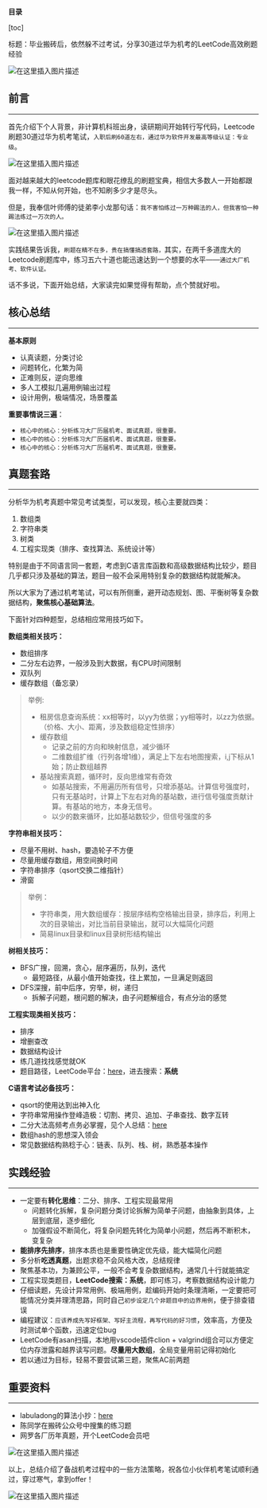  



**目录**

[toc]



标题：毕业搬砖后，依然躲不过考试，分享30道过华为机考的LeetCode高效刷题经验

![在这里插入图片描述](https://img-blog.csdnimg.cn/13d8306fa6964ae6a12ebe9b95295dfa.jpeg)

## 前言

---

首先介绍下个人背景，非计算机科班出身，读研期间开始转行写代码，Leetcode刷题30道过华为机考笔试，`入职后刷60道左右，通过华为软件开发最高等级认证：专业级`。

![在这里插入图片描述](https://img-blog.csdnimg.cn/3246c0dd40fb4721b9d93dd477ed9a91.png)

面对越来越大的leetcode题库和眼花缭乱的刷题宝典，相信大多数人一开始都跟我一样，不知从何开始，也不知刷多少才是尽头。

但是，我奉信叶师傅的徒弟李小龙那句话：`我不害怕练过一万种踢法的人，但我害怕一种踢法练过一万次的人。`

![在这里插入图片描述](https://img-blog.csdnimg.cn/f5dcd9e0ade541c9971716a82add6081.jpg)

实践结果告诉我，`刷题在精不在多，贵在搞懂搞透套路，`其实，在两千多道庞大的Leetcode刷题库中，练习五六十道也能迅速达到一个想要的水平——`通过大厂机考、软件认证。`

话不多说，下面开始总结，大家读完如果觉得有帮助，点个赞就好啦。



## 核心总结

---

**基本原则**

- 认真读题，分类讨论
- 问题转化，化繁为简
- 正难则反，逆向思维
- 多人工模拟几遍用例输出过程
- 设计用例，极端情况，场景覆盖

**重要事情说三遍**：

- `核心中的核心：分析练习大厂历届机考、面试真题，很重要。`
- `核心中的核心：分析练习大厂历届机考、面试真题，很重要。`
- `核心中的核心：分析练习大厂历届机考、面试真题，很重要。`

## 真题套路

-----

分析华为机考真题中常见考试类型，可以发现，核心主要就四类：

1. 数组类
2. 字符串类
3. 树类
4. 工程实现类（排序、查找算法、系统设计等）

特别是由于不同语言同一套题，考虑到C语言库函数和高级数据结构比较少，题目几乎都只涉及基础的算法，题目一般不会采用特别复杂的数据结构就能解决。

所以大家为了通过机考笔试，可以有所侧重，避开动态规划、图、平衡树等复杂数据结构，**聚焦核心基础算法**。

下面针对四种题型，总结相应常用技巧如下。

**数组类相关技巧：**

- 数组排序
- 二分左右边界，一般涉及到大数据，有CPU时间限制
- 双队列
- 缓存数组（备忘录）

>  举例:
>
>  - 租房信息查询系统：xx相等时，以yy为依据；yy相等时，以zz为依据。（价格、大小、距离，涉及数组稳定性排序）
>  - 缓存数组
>      - 记录之前的方向和映射信息，减少循环
>      - 二维数组扩维（行列各增1维），满足上下左右地图搜索，i,j下标从1始；防止数组越界
>   - 基站搜索真题，循环时，反向思维常有奇效
>      - 如基站搜索，不用遍历所有信号，只增添基站。计算信号强度时，只有无基站时，计算上下左右对角的基站数，进行信号强度贡献计算。有基站的地方，本身无信号。
>      - 以少的数来循环，比如基站数较少，但信号强度的多

**字符串相关技巧：**

- 尽量不用树、hash，要造轮子不方便
- 尽量用缓存数组，用空间换时间
- 字符串排序（qsort交换二维指针）
- 滑窗

>  举例：
>
>  - 字符串类，用大数组缓存：按层序结构空格输出目录，排序后，利用上次的目录输出，对比当前目录输出，就可以大幅简化问题
>  - 简易linux目录和linux目录树形结构输出

**树相关技巧：**

- BFS广搜，回溯，贪心，层序遍历，队列，迭代
    - 最短路径，从最小值开始查找，往上累加，一旦满足则返回
- DFS深搜，前中后序，穷举，树，递归
    - 拆解子问题，根问题的解决，由子问题解组合，有点分治的感觉

**工程实现类相关技巧：**

- 排序
- 增删查改
- 数据结构设计
- 练几道找找感觉就OK
- 题目路径，LeetCode平台：[here](https://leetcode-cn.com/problemset/all/?search=%E7%B3%BB%E7%BB%9F&page=1)，进去搜索：**系统**

**C语言考试必备技巧：**

- qsort的使用达到出神入化
- 字符串常用操作登峰造极：切割、拷贝、追加、子串查找、数字互转
- 二分大法高频考点务必掌握，见个人总结：[here](https://blog.csdn.net/qq_17256689/article/details/119007921)
- 数组hash的思想深入领会
- 常见数据结构熟稔于心：链表、队列、栈、树，熟悉基本操作

## 实践经验

-----

- 一定要有**转化思维**：二分、排序、工程实现最常用
    - 问题转化拆解，复杂问题分类讨论拆解为简单子问题，由抽象到具体，上层到底层，逐步细化
    - 加强假设不断简化，将复杂问题先转化为简单小问题，然后再不断积木，变复杂
- **能排序先排序**，排序本质也是重要性确定优先级，能大幅简化问题
- 多分析**吃透真题**，出题求稳不会风格大改，总结规律
- 聚焦基本功，为兼顾公平，一般不会考复杂数据结构，通常几十行就能搞定
- 工程实现类题目，**LeetCode搜索：系统**，即可练习，考察数据结构设计能力
- 仔细读题，先设计异常用例、极端用例，趁编码开始时条理清晰，一定要把可能情况分类并理清思路，同时自己`初步设定几个非题目中的边界用例`，便于排查错误
- 编程建议：`应该养成先写好框架、写好主流程，再写代码的好习惯`，效率高，方便及时测试单个函数，迅速定位bug
- LeetCode有asan扫描，本地用vscode插件clion + valgrind组合可以方便定位内存泄露和越界读写问题。**尽量用大数组**，全局变量用前记得初始化
- 若以通过为目标，轻易不要尝试第三题，聚焦AC前两题

## 重要资料

----

- labuladong的算法小抄：[here](https://labuladong.gitee.io/algo/1/)
- 陈同学在搬砖公众号中搜集的练习题
- 网罗各厂历年真题，开个LeetCode会员吧

![在这里插入图片描述](https://img-blog.csdnimg.cn/59b99b49b2f049f9a79afe5b7fa6fc4c.PNG?x-oss-process=image/watermark,type_ZHJvaWRzYW5zZmFsbGJhY2s,shadow_50,text_Q1NETiBA5p2l55-l5pmT,size_20,color_FFFFFF,t_70,g_se,x_16#pic_center)

以上，总结介绍了备战机考过程中的一些方法策略，祝各位小伙伴机考笔试顺利通过，穿过寒气，拿到offer！

![在这里插入图片描述](https://img-blog.csdnimg.cn/4bb23c309236450eb73125c127ce76cf.gif#pic_center)


